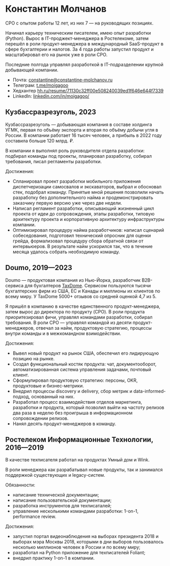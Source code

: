 # Константин Молчанов

CPO с опытом работы 12 лет, из них 7 — на руководящих позициях.

Начинал карьеру техническим писателем, имею опыт разработки (Python). Вырос в IT-проджект-менеджера в Ростелекоме, затем перешёл в роли продукт-менеджера в международный SaaS-продукт в сфере бухгалтерии и налогов. За 4 года работы запустил продукт и масштабировал его на рынок уже в роли CPO.

Последние полгода управлял разработкой в IT-подразделении крупной добывающей компании.

-   Почта: [constantine@constantine-molchanov.ru](mailto:constantine@constantine-molchanov.ru)
-   Телеграм: [t.me/moigagoo](https://t.me/moigagoo)
-   Хедхантер [hh.ru/resume/71130c32ff00e508240039ed1f646e644f7339](https://hh.ru/resume/71130c32ff00e508240039ed1f646e644f7339)
-   LinkedIn: [linkedin.com/in/moigagoo/](https://linkedin.com/in/moigagoo/)


## Кузбассразрезуголь, 2023

Кузбассразрезуголь — добывающая компания в составе холдинга УГМК, первая по объёму экспорта и вторая по объёму добычи угля в России. В компании работает 16 тысяч человек, а прибыль в 2022 году составила больше 120 млрд. ₽.

В компании я выполнял роль руководителя отдела разработки: подбирал команды под проекты, планировал разработку, 
собирал требования, писал регламенты разработки.

Достижения:

-   Спланировал проект разработки мобильного приложения диспетчеризации самосвалов и экскаваторов, выбрал и обосновал стек, подобрал команду. Принятые мной решения позволили начать разработку без дополнительного найма и продемонстрировать заказчику первую версию уже через две недели.
-   Написал регламент разработки, описывающий жизненный цикл проекта от идеи до сопровождения, этапы разработки, типовую архитектуру проекта и корпоративную архитектуру инфраструктуры компании.
-   Оптимизировал процедуру найма разработчиков: написал сценарий собеседования, подготовил технический опросник для оценки грейда, формализовал процедуру сбора обратной связи от интервьюеров. В результате найм ускорился так, что в течение месяца удалось собрать необходимую команду.


## Doumo, 2019—2023

Doumo — продуктовая компания из Нью-Йорка, разработчик B2B-сервиса для бухгалтеров [TaxDome](https://taxdome.com). Сервисом пользуются тысячи бухгалтерских фирм из США, ЕС и Канады и миллионы их клиентов по всему миру. У TaxDome 5000+ отзывов со средней оценкой 4,7 из 5.

Я пришёл в компанию в качестве единственного продукт-менеджера, затем вырос до директора по продукту (CPO). В роли продукта приоритезировал фичи, управлял командами разработки, собирал требования. В роли CPO — управлял командой из десяти продукт-менеджеров, отвечал за найм, продуктовую стратегию, процессы внутри команды и в межкомандном взимодействии.

Достижения:

-   Вывел новый продукт на рынок США, обеспечил его лидирующую позицию на рынке.
-   Создал функциональный костяк продукта: чат, документооборот, автоматизированная система управления задачами, почтовый клиент.
-   Сформулировал продуктовую стратегию: персоны, OKR, продуктовые и бизнес-метрики.
-   Внедрил процессы discovery и delivery, сбор метрик и data-informed-подход, основанный на них.
-   Разработал процесс взаимодействия отделов маркетинга, разработки и продукта, который позволил выйти на частоту релизов два раза в неделю без проигрыша в информационном сопровождении релизов.  
-   Нанял десять продукт-менеджеров в команду.


## Ростелеком Информационные Технологии, 2016—2019

В качестве техписателя работал на продуктах Умный дом и Wink.

В роли менеджера как разрабатывал новые продукты, так и занимался поддержкой существующих и legacy-систем.

Обязанности:

-   написание технической документации;
-   написание пользовательской документации;
-   разработка инструментов для техписаталей;
-   управление несколькими командами разработки: 1-on-1, performance review.

Достижения:

-   запустил портал видеонаблюдения на выборах президента 2018 и выборах мэра Москвы 2018, которыми в дни выборов пользовалось несколько миллионов человек в России и по всему миру;
-   разработал на Python приложение для техписателей Foliant;
-   внедрил практику 1-on-1 в компании.

